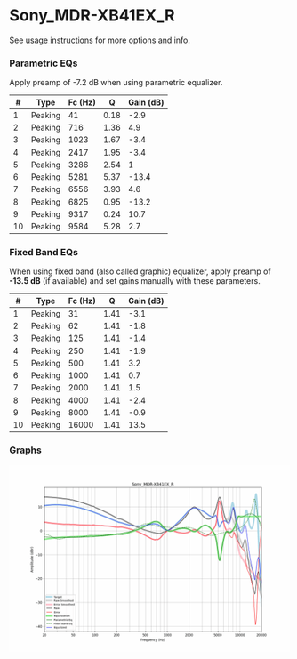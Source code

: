 # Sony_MDR-XB41EX_R
See [usage instructions](https://github.com/jaakkopasanen/AutoEq#usage) for more options and info.

### Parametric EQs
Apply preamp of -7.2 dB when using parametric equalizer.

|   # | Type    |   Fc (Hz) |    Q |   Gain (dB) |
|-----|---------|-----------|------|-------------|
|   1 | Peaking |        41 | 0.18 |        -2.9 |
|   2 | Peaking |       716 | 1.36 |         4.9 |
|   3 | Peaking |      1023 | 1.67 |        -3.4 |
|   4 | Peaking |      2417 | 1.95 |        -3.4 |
|   5 | Peaking |      3286 | 2.54 |         1   |
|   6 | Peaking |      5281 | 5.37 |       -13.4 |
|   7 | Peaking |      6556 | 3.93 |         4.6 |
|   8 | Peaking |      6825 | 0.95 |       -13.2 |
|   9 | Peaking |      9317 | 0.24 |        10.7 |
|  10 | Peaking |      9584 | 5.28 |         2.7 |

### Fixed Band EQs
When using fixed band (also called graphic) equalizer, apply preamp of **-13.5 dB** (if available) and set gains manually with these parameters.

|   # | Type    |   Fc (Hz) |    Q |   Gain (dB) |
|-----|---------|-----------|------|-------------|
|   1 | Peaking |        31 | 1.41 |        -3.1 |
|   2 | Peaking |        62 | 1.41 |        -1.8 |
|   3 | Peaking |       125 | 1.41 |        -1.4 |
|   4 | Peaking |       250 | 1.41 |        -1.9 |
|   5 | Peaking |       500 | 1.41 |         3.2 |
|   6 | Peaking |      1000 | 1.41 |         0.7 |
|   7 | Peaking |      2000 | 1.41 |         1.5 |
|   8 | Peaking |      4000 | 1.41 |        -2.4 |
|   9 | Peaking |      8000 | 1.41 |        -0.9 |
|  10 | Peaking |     16000 | 1.41 |        13.5 |

### Graphs
![](./Sony_MDR-XB41EX_R.png)
